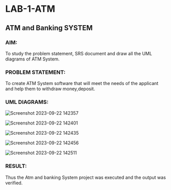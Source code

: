 # LAB-1-ATM
## ATM and Banking SYSTEM
### AIM: 
To study the problem statement, SRS document and draw all the UML diagrams of ATM
System.
### PROBLEM STATEMENT:
To create ATM System software that will meet the needs of the applicant and help them
to withdraw money,deposit.
### UML DIAGRAMS:

![Screenshot 2023-09-22 142357](https://github.com/NivethaKumar30/LAB-1-ATM/assets/119559844/89348e67-73c0-46aa-b4c3-62fc73a9210e)

![Screenshot 2023-09-22 142401](https://github.com/NivethaKumar30/LAB-1-ATM/assets/119559844/58d8395e-692f-4336-bfa2-2bab6db798ba)

![Screenshot 2023-09-22 142435](https://github.com/NivethaKumar30/LAB-1-ATM/assets/119559844/925bada3-3356-4df9-8e33-cd4cbde503ff)


![Screenshot 2023-09-22 142456](https://github.com/NivethaKumar30/LAB-1-ATM/assets/119559844/f1e4ecac-b56e-4bd9-8b15-6f1d347c1ba1)


![Screenshot 2023-09-22 142511](https://github.com/NivethaKumar30/LAB-1-ATM/assets/119559844/4462cb7b-ccb8-42d8-a9fe-686574d4d2aa)




### RESULT: 
Thus the Atm and banking System project was executed and the output was verified.
